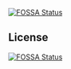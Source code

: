 [![FOSSA Status](https://app.fossa.io/api/projects/git%2Bgithub.com%2Fdarkrishabh%2Fdeep_crawl.svg?type=shield)](https://app.fossa.io/projects/git%2Bgithub.com%2Fdarkrishabh%2Fdeep_crawl?ref=badge_shield)



## License
[![FOSSA Status](https://app.fossa.io/api/projects/git%2Bgithub.com%2Fdarkrishabh%2Fdeep_crawl.svg?type=large)](https://app.fossa.io/projects/git%2Bgithub.com%2Fdarkrishabh%2Fdeep_crawl?ref=badge_large)